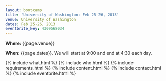 ```yaml
---
layout: bootcamp
title: 'University of Washington: Feb 25-26, 2013'
venue: University of Washington
dates: Feb 25-26, 2013
eventbrite_key: 4309568034
---
```

**Where:** {{page.venue}}

**When:** {{page.dates}}. We will start at 9:00 and end at 4:30 each day.

{% include what.html %}
{% include who.html %}
{% include requirements.html %}
{% include content.html %}
{% include contact.html %}
{% include eventbrite.html %}
